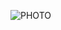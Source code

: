 ![PHOTO](https://user-images.githubusercontent.com/76816789/194117321-ac125108-13cb-4351-938d-0db349a98beb.jpg)
